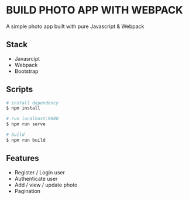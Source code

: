 # BUILD PHOTO APP WITH WEBPACK

A simple photo app built with pure Javascript & Webpack

## Stack

- Javasrcipt
- Webpack
- Bootstrap

## Scripts

```bash
# install dependency
$ npm install

# run localhost:9000
$ npm run serve

# build
$ npm run build
```
## Features
- Register / Login user
- Authenticate user
- Add / view / update photo
- Pagination
